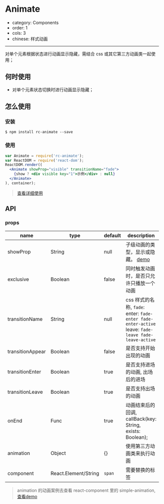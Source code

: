 # Animate

- category: Components
- order: 1
- cols: 3
- chinese: 样式动画

---

对单个元素根据状态进行动画显示隐藏，需结合 css 或其它第三方动画类一起使用；

## 何时使用

- 对单个元素状态切换时进行动画显示隐藏；

## 怎么使用

### 安装

```
$ npm install rc-animate --save
```

### 使用

```jsx
var Animate = require('rc-animate');
var ReactDOM = require('react-dom');
ReactDOM.render((
  <Animate showProp="visible" transitionName="fade">
    {show ? <div visible key="1">示例</div> : null}
  </Animate>
), container);
```
> [查看详细使用](https://github.com/react-component/animate/blob/master/docs/zh-cn/intro.md)

## API

### props 

|   name    |   type   |   default  |   description     |
|-----------|----------|------------|-------------------|
| showProp  | String   |  null      | 子级动画的类型，显示或隐藏。 [demo](http://react-component.github.io/animate/examples/hide-todo.html) |
| exclusive | Boolean  |  false     | 同时触发动画时，是否只允许只播放一个动画 |
| transitionName | String  |  null  | css 样式的名称, `fade`: enter: `fade-enter fade-enter-active` leave: `fade-leave fade-leave-active` | 
| transitionAppear | Boolean | false | 是否支持开始出现的动画 |
| transitionEnter  | Boolean | true  | 是否支持进场的动画, 出场后的进场 |
| transitionLeave  | Boolean | true  | 是否支持出场的动画   |
| onEnd     | Func     |  true    | 动画结束后的回调, callBack(key: String, exists: Boolean); |
| animation | Object   | {}         |  使用第三方动画类来执行动画 |
| component | React.Element/String   | `span` | 需要替换的标签  |

> animation 的动画案例去查看 react-component 里的 simple-animation, [查看demo](http://react-component.github.io/animate/)
